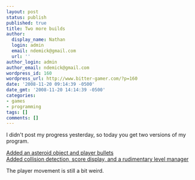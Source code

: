 ```yaml
---
layout: post
status: publish
published: true
title: Two more builds
author:
  display_name: Nathan
  login: admin
  email: ndemick@gmail.com
  url: ''
author_login: admin
author_email: ndemick@gmail.com
wordpress_id: 160
wordpress_url: http://www.bitter-gamer.com/?p=160
date: '2008-11-20 09:14:39 -0500'
date_gmt: '2008-11-20 14:14:39 -0500'
categories:
- games
- programming
tags: []
comments: []
---
```

<p>I didn't post my progress yesterday, so today you get two versions of my program. </p>
<p><a href="http://www.bitter-gamer.com/files/Game-111908.swf" title="Added an asteroid object and player bullets">Added an asteroid object and player bullets</a><br />
<a href="http://www.bitter-gamer.com/files/Game-112008.swf" title="Added an asteroid object and player bullets">Added collision detection, score display, and a rudimentary level manager</a></p>
<p>The player movement is still a bit weird.</p>
